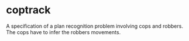 coptrack
========

A specification of a plan recognition problem involving cops and robbers. The cops have to infer the robbers movements. 
